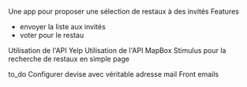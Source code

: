 Une app pour proposer une sélection de restaux à des invités
Features
- envoyer la liste aux invités
- voter pour le restau

Utilisation de l'API Yelp
Utilisation de l'API MapBox
Stimulus pour la recherche de restaux en simple page


to_do
Configurer devise avec véritable adresse mail
Front emails

